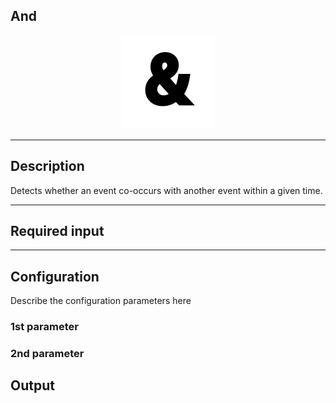 <!--
  ~ Licensed to the Apache Software Foundation (ASF) under one or more
  ~ contributor license agreements.  See the NOTICE file distributed with
  ~ this work for additional information regarding copyright ownership.
  ~ The ASF licenses this file to You under the Apache License, Version 2.0
  ~ (the "License"); you may not use this file except in compliance with
  ~ the License.  You may obtain a copy of the License at
  ~
  ~    http://www.apache.org/licenses/LICENSE-2.0
  ~
  ~ Unless required by applicable law or agreed to in writing, software
  ~ distributed under the License is distributed on an "AS IS" BASIS,
  ~ WITHOUT WARRANTIES OR CONDITIONS OF ANY KIND, either express or implied.
  ~ See the License for the specific language governing permissions and
  ~ limitations under the License.
  ~
  -->

## And

<p align="center"> 
    <img src="icon.png" width="150px;" class="pe-image-documentation"/>
</p>

***

## Description

Detects whether an event co-occurs with another event within a given time.

***

## Required input


***

## Configuration

Describe the configuration parameters here

### 1st parameter


### 2nd parameter

## Output